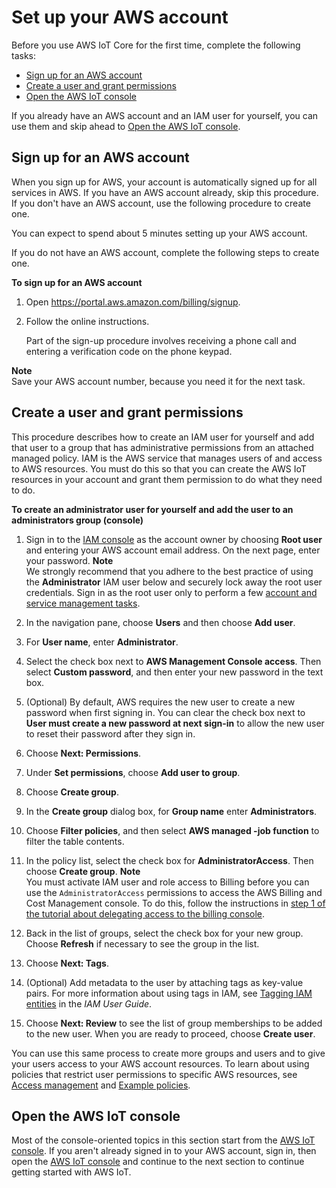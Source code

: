 # Set up your AWS account<a name="setting-up"></a>

Before you use AWS IoT Core for the first time, complete the following tasks:
+ [Sign up for an AWS account](#aws-registration)
+ [Create a user and grant permissions](#create-iam-user)
+ [Open the AWS IoT console](#iot-console-signin)

If you already have an AWS account and an IAM user for yourself, you can use them and skip ahead to [Open the AWS IoT console](#iot-console-signin)\.

## Sign up for an AWS account<a name="aws-registration"></a>

When you sign up for AWS, your account is automatically signed up for all services in AWS\. If you have an AWS account already, skip this procedure\. If you don't have an AWS account, use the following procedure to create one\.

You can expect to spend about 5 minutes setting up your AWS account\.

If you do not have an AWS account, complete the following steps to create one\.

**To sign up for an AWS account**

1. Open [https://portal\.aws\.amazon\.com/billing/signup](https://portal.aws.amazon.com/billing/signup)\.

1. Follow the online instructions\.

   Part of the sign\-up procedure involves receiving a phone call and entering a verification code on the phone keypad\.

**Note**  
Save your AWS account number, because you need it for the next task\.

## Create a user and grant permissions<a name="create-iam-user"></a>

This procedure describes how to create an IAM user for yourself and add that user to a group that has administrative permissions from an attached managed policy\. IAM is the AWS service that manages users of and access to AWS resources\. You must do this so that you can create the AWS IoT resources in your account and grant them permission to do what they need to do\.

**To create an administrator user for yourself and add the user to an administrators group \(console\)**

1. Sign in to the [IAM console](https://console.aws.amazon.com/iam/) as the account owner by choosing **Root user** and entering your AWS account email address\. On the next page, enter your password\.
**Note**  
We strongly recommend that you adhere to the best practice of using the **Administrator** IAM user below and securely lock away the root user credentials\. Sign in as the root user only to perform a few [account and service management tasks](https://docs.aws.amazon.com/general/latest/gr/aws_tasks-that-require-root.html)\.

1. In the navigation pane, choose **Users** and then choose **Add user**\.

1. For **User name**, enter **Administrator**\.

1. Select the check box next to **AWS Management Console access**\. Then select **Custom password**, and then enter your new password in the text box\.

1. \(Optional\) By default, AWS requires the new user to create a new password when first signing in\. You can clear the check box next to **User must create a new password at next sign\-in** to allow the new user to reset their password after they sign in\.

1. Choose **Next: Permissions**\.

1. Under **Set permissions**, choose **Add user to group**\.

1. Choose **Create group**\.

1. In the **Create group** dialog box, for **Group name** enter **Administrators**\.

1. Choose **Filter policies**, and then select **AWS managed \-job function** to filter the table contents\.

1. In the policy list, select the check box for **AdministratorAccess**\. Then choose **Create group**\.
**Note**  
You must activate IAM user and role access to Billing before you can use the `AdministratorAccess` permissions to access the AWS Billing and Cost Management console\. To do this, follow the instructions in [step 1 of the tutorial about delegating access to the billing console](https://docs.aws.amazon.com/IAM/latest/UserGuide/tutorial_billing.html)\.

1. Back in the list of groups, select the check box for your new group\. Choose **Refresh** if necessary to see the group in the list\.

1. Choose **Next: Tags**\.

1. \(Optional\) Add metadata to the user by attaching tags as key\-value pairs\. For more information about using tags in IAM, see [Tagging IAM entities](https://docs.aws.amazon.com/IAM/latest/UserGuide/id_tags.html) in the *IAM User Guide*\.

1. Choose **Next: Review** to see the list of group memberships to be added to the new user\. When you are ready to proceed, choose **Create user**\.

You can use this same process to create more groups and users and to give your users access to your AWS account resources\. To learn about using policies that restrict user permissions to specific AWS resources, see [Access management](https://docs.aws.amazon.com/IAM/latest/UserGuide/access.html) and [Example policies](https://docs.aws.amazon.com/IAM/latest/UserGuide/access_policies_examples.html)\.

## Open the AWS IoT console<a name="iot-console-signin"></a>

Most of the console\-oriented topics in this section start from the [AWS IoT console](https://console.aws.amazon.com/iot/home)\. If you aren't already signed in to your AWS account, sign in, then open the [AWS IoT console](https://console.aws.amazon.com/iot/home) and continue to the next section to continue getting started with AWS IoT\.